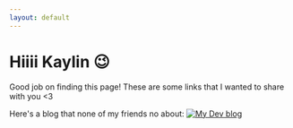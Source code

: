 ```yaml
---
layout: default
---
```

# Hiiii Kaylin 😉

Good job on finding this page! These are some links that I wanted to share with you <3

Here's a blog that none of my friends no about: 
[![My Dev blog](https://d2fltix0v2e0sb.cloudfront.net/dev-badge.svg)](https://dev.to/nananananate)

